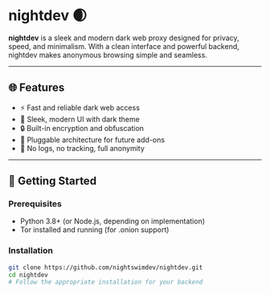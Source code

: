 # nightdev 🌒

**nightdev** is a sleek and modern dark web proxy designed for privacy, speed, and minimalism. With a clean interface and powerful backend, nightdev makes anonymous browsing simple and seamless.

---

## 🌐 Features

- ⚡ Fast and reliable dark web access
- 🎨 Sleek, modern UI with dark theme
- 🔒 Built-in encryption and obfuscation
- 🧩 Pluggable architecture for future add-ons
- 🚫 No logs, no tracking, full anonymity

---

## 🚀 Getting Started

### Prerequisites

- Python 3.8+ (or Node.js, depending on implementation)
- Tor installed and running (for .onion support)

### Installation

```bash
git clone https://github.com/nightswimdev/nightdev.git
cd nightdev
# Follow the appropriate installation for your backend
